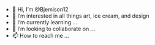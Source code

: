 - 👋 Hi, I’m @Bjemison12
- 👀 I’m interested in all things art, ice cream, and design
- 🌱 I’m currently learning ...
- 💞️ I’m looking to collaborate on ...
- 📫 How to reach me ...

<!---
Bjemison12/Bjemison12 is a ✨ special ✨ repository because its `README.md` (this file) appears on your GitHub profile.
You can click the Preview link to take a look at your changes.
--->
